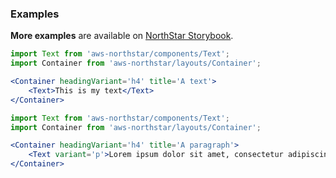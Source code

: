 ### Examples

**More examples** are available on <a href="https://storybook.northstar.aws-prototyping.cloud/?path=/story/components-text--default" target="_blank" rel="noreferrer noopener">NorthStar Storybook</a>.

```jsx
import Text from 'aws-northstar/components/Text';
import Container from 'aws-northstar/layouts/Container';

<Container headingVariant='h4' title='A text'>
    <Text>This is my text</Text>
</Container>
```

```jsx
import Text from 'aws-northstar/components/Text';
import Container from 'aws-northstar/layouts/Container';

<Container headingVariant='h4' title='A paragraph'>
    <Text variant='p'>Lorem ipsum dolor sit amet, consectetur adipiscing elit, sed do eiusmod tempor incididunt ut labore et dolore magna aliqua. Ut enim ad minim veniam, quis nostrud exercitation ullamco laboris nisi ut aliquip ex ea commodo consequat. Duis aute irure dolor in reprehenderit in voluptate velit esse cillum dolore eu fugiat nulla pariatur. Excepteur sint occaecat cupidatat non proident, sunt in culpa qui officia deserunt mollit anim id est laborum.</Text>
</Container>
```

